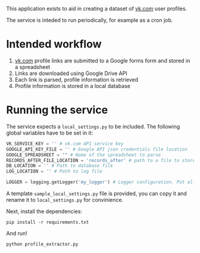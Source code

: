 This application exists to aid in creating a dataset of [vk.com](https://vk.com) user profiles.

The service is inteded to run periodically, for example as a cron job.

# Intended workflow

1. [vk.com](https://vk.com) profile links are submitted to a Google forms form and stored in a spreadsheet
2. Links are downloaded using Google Drive API
3. Each link is parsed, profile information is retrieved
4. Profile information is stored in a local database

# Running the service

The service expects a `local_settings.py` to be included.
The following global variables have to be set in it:
```python
VK_SERVICE_KEY = '' # vk.com API service key
GOOGLE_API_KEY_FILE = '' # Google API json credentials file location
GOOGLE_SPREADSHEET = "" # Name of the spreadsheet to parse
RECORDS_AFTER_FILE_LOCATION = 'records_after' # path to a file to store the amount of already parsed records in the spreadsheet, can be anywhere
DB_LOCATION = '' # Path to database file
LOG_LOCATION = '' # Path to log file

LOGGER = logging.getLogger('my_logger') # Logger configuration. Put all handlers and formatters here too.
```
A template `sample_local_settings.py` file is provided, you can copy it and rename it to `local_settings.py` for convinience.

Next, install the dependencies:
```
pip install -r requirements.txt
```

And run!
```
python profile_extractor.py
```
